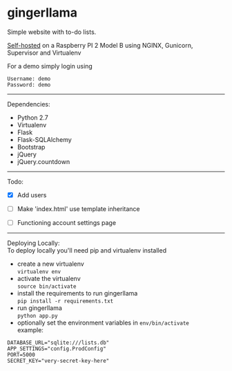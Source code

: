 # gingerllama
Simple website with to-do lists.

[Self-hosted](http://gingerllama.noip.me) on a Raspberry PI 2 Model B using NGINX, Gunicorn, Supervisor and Virtualenv

For a demo simply login using
```
Username: demo
Password: demo
```
___
Dependencies:
* Python 2.7
* Virtualenv
* Flask
* Flask-SQLAlchemy
* Bootstrap
* jQuery
* jQuery.countdown



___
Todo:
- [x] Add users
- [ ] Make 'index.html' use template inheritance
- [ ] Functioning account settings page




___
Deploying Locally:  
To deploy locally you'll need pip and virtualenv installed
* create a new virtualenv  
`virtualenv env`  
* activate the virtualenv  
`source bin/activate`  
* install the requirements to run gingerllama  
`pip install -r requirements.txt`  
* run gingerllama  
`python app.py`  
* optionally set the environment variables in `env/bin/activate`  
example:    
```
DATABASE_URL="sqlite:///lists.db"
APP_SETTINGS="config.ProdConfig"
PORT=5000
SECRET_KEY="very-secret-key-here"
```
 
